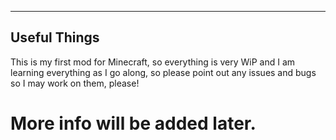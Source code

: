 -------------------------------------------
Useful Things
-------------------------------------------

This is my first mod for Minecraft, so everything is very WiP and I am learning everything as I go along, so please point out any issues and bugs so I may work on them, please!

More info will be added later.
==============================
